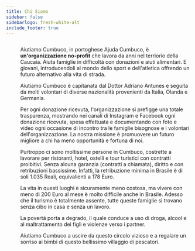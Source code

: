 ```yaml
---
title: Chi Siamo
sidebar: false
sidebarlogo: fresh-white-alt
include_footer: true
---
```




<!-- <div class="column is-9 mt-50">
  <article class="media icon-box">
    <figure class="media-about-us">
      <p class="image">
        <img src="https://scontent.ffor18-1.fna.fbcdn.net/v/t1.0-9/53861060_2028245213898116_8639698127495888896_n.jpg?_nc_cat=103&_nc_sid=09cbfe&_nc_ohc=47XKsH2XlNUAX-3hBSA&_nc_ht=scontent.ffor18-1.fna&oh=5ae4e91d93d73a31ca8ff6b077c07538&oe=5EF91FA1">
      </p>
    </figure>
    <div class="media-content">
      <div class="content">
        
      </div>
    </div>
  </article>
</div> -->

<div class="hero-body">
  <div class="container">
    <div class="columns">
      <div class="column is-5">
        <figure class="image">
          <img src="https://scontent.ffor18-1.fna.fbcdn.net/v/t1.0-9/53861060_2028245213898116_8639698127495888896_n.jpg?_nc_cat=103&_nc_sid=09cbfe&_nc_ohc=47XKsH2XlNUAX-3hBSA&_nc_ht=scontent.ffor18-1.fna&oh=5ae4e91d93d73a31ca8ff6b077c07538&oe=5EF91FA1">
        </figure>
      </div>
      <div class="column is-5 landing-caption">
        <p>Aiutiamo Cumbuco, in portoghese Ajuda Cumbuco, è <strong>un'organizzazione no-profit</strong> che lavora da anni nel terriorio della Caucaia.
          Aiuta famiglie in difficoltà con donazioni e aiuti alimentari. E giovani, introducendoli al mondo dello sport e dell'atletica offrendo un futuro alternativo alla vita 
          di strada.
        </p>
        <p>
          Aiutiamo Cumbuco è capitanata dal Dottor Adriano Antunes e seguita da molti volontari di diverse nazionalità provenienti da Italia, Olanda e
          Germania.
        </p>
        <p>
          Per ogni donazione ricevuta, l'organizzazione si prefigge una totale trasparenza, mostrando nei canali di Instagram e Facebook ogni donazione ricevuta,
          spesa effettuata e documentando con foto e video ogni occasione di incontro tra le famiglie bisognose e i volontari dell'organizzazione.
          La nostra missione è promuovere un futuro migliore a chi ha meno opportunità e fortuna di noi.
        </p>
        <p>
          Purtroppo ci sono moltissime persone in Cumbuco, costrette a lavorare per ristoranti, hotel, ostelli e tour turistici con contratti proibitivi.
          Senza alcuna garanzia (contratti a chiamata), diritto e con retribuzioni bassissime.
          Infatti, la retribuzione minima in Brasile è di soli 1.035 Reali, equivalienti a 178 Euro.
        </p>
        <p>
          La vita in questi luoghi è sicuramente meno costosa, ma vivere con meno di 200 Euro al mese è molto difficile anche in Brasile.
          Adesso che il turismo è totalmente assente, tutte queste famiglie si trovano senza cibo in casa e senza un lavoro.
        </p>
        <p>
          La povertà porta a degrado, il quale conduce a uso di droga, alcool e al maltrattamento dei figli e violenze verso i partner.
        </p>
        <p>
          Aiutiamo Cumbuco a uscire da questo circolo vizioso e a regalare un sorriso ai bimbi di questo bellissimo villaggio di pescatori.
        </p>
      </div>
    </div>
  </div>
</div>



